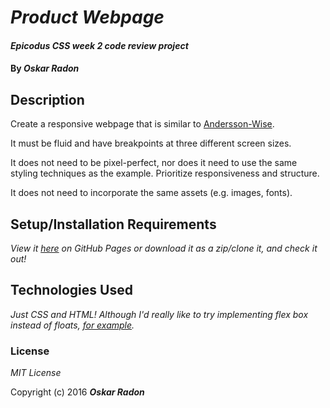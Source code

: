# _Product Webpage_

#### _Epicodus CSS week 2 code review project_

#### By _**Oskar Radon**_

## Description

Create a responsive webpage that is similar to [Andersson-Wise](http://www.anderssonwise.com/).

It must be fluid and have breakpoints at three different screen sizes.

It does not need to be pixel-perfect, nor does it need to use the same styling techniques as the example. Prioritize responsiveness and structure.

It does not need to incorporate the same assets (e.g. images, fonts).

## Setup/Installation Requirements

_View it [here](https://oskarradon.github.io/responsive-code-review/) on GitHub Pages or download it as a zip/clone it, and check it out!_

## Technologies Used

_Just CSS and HTML! Although I'd really like to try implementing flex box instead of floats, [for example](https://stackoverflow.com/questions/30587086/implementing-a-mondrian-pattern-using-flexbox)._

### License

*MIT License*

Copyright (c) 2016 **_Oskar Radon_**
